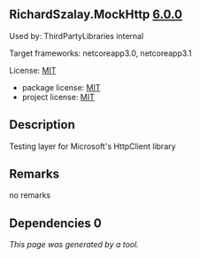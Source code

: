 RichardSzalay.MockHttp [6.0.0](https://www.nuget.org/packages/RichardSzalay.MockHttp/6.0.0)
--------------------

Used by: ThirdPartyLibraries internal

Target frameworks: netcoreapp3.0, netcoreapp3.1

License: [MIT](../../../../licenses/mit) 

- package license: [MIT](https://github.com/richardszalay/mockhttp/blob/master/LICENSE) 
- project license: [MIT](https://github.com/richardszalay/mockhttp) 

Description
-----------
Testing layer for Microsoft's HttpClient library

Remarks
-----------
no remarks


Dependencies 0
-----------


*This page was generated by a tool.*